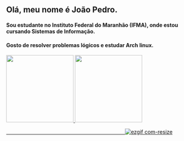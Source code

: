 ## Olá, meu nome é João Pedro.
 #### Sou estudante no Instituto Federal do Maranhão (IFMA), onde estou cursando Sistemas de Informação. 
 #### Gosto de resolver problemas lógicos e estudar Arch linux.
 <div>
	<a href="https://beacons.ai/hagsir">
	<img height=180em" src="https://github-readme-stats.vercel.app/api?username=hagsir&show_icons=true&theme=dark&include_all_commits=true&count_private=true"/>
	<img height=180em" src="https://github-readme-stats.vercel.app/api/top-langs/?username=hagsir&layout=compact&langs_count=16&theme=dark"/>

</div>

⠀⠀⠀⠀⠀⠀⠀⠀⠀⠀⠀⠀⠀⠀⠀⠀⠀⠀⠀⠀⠀⠀⠀⠀⠀⠀⠀⠀⠀⠀⠀![ezgif com-resize](https://github.com/hagsir/hagsir/assets/83050781/63a2bf7e-fc50-4d65-b58c-80059f5de806)
